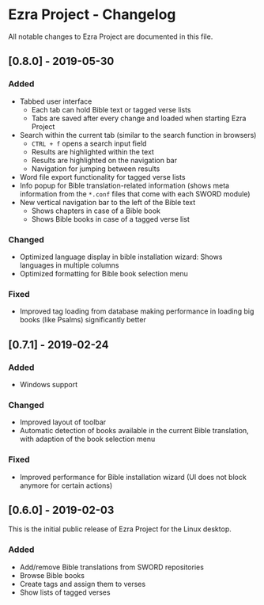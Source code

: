# Ezra Project - Changelog
All notable changes to Ezra Project are documented in this file.

<!--
## [Unreleased]
-->

## [0.8.0] - 2019-05-30
### Added
* Tabbed user interface
  * Each tab can hold Bible text or tagged verse lists
  * Tabs are saved after every change and loaded when starting Ezra Project
* Search within the current tab (similar to the search function in browsers)
  * `CTRL + f` opens a search input field
  * Results are highlighted within the text
  * Results are highlighted on the navigation bar
  * Navigation for jumping between results
* Word file export functionality for tagged verse lists
* Info popup for Bible translation-related information (shows meta information from the `*.conf` files that come with each SWORD module)
* New vertical navigation bar to the left of the Bible text
  * Shows chapters in case of a Bible book
  * Shows Bible books in case of a tagged verse list

### Changed
* Optimized language display in bible installation wizard: Shows languages in multiple columns
* Optimized formatting for Bible book selection menu

### Fixed
* Improved tag loading from database making performance in loading big books (like Psalms) significantly better


## [0.7.1] - 2019-02-24
### Added
* Windows support

### Changed
* Improved layout of toolbar
* Automatic detection of books available in the current Bible translation, with adaption of the book selection menu

### Fixed
* Improved performance for Bible installation wizard (UI does not block anymore for certain actions)

## [0.6.0] - 2019-02-03
This is the initial public release of Ezra Project for the Linux desktop.
### Added
* Add/remove Bible translations from SWORD repositories
* Browse Bible books
* Create tags and assign them to verses
* Show lists of tagged verses
